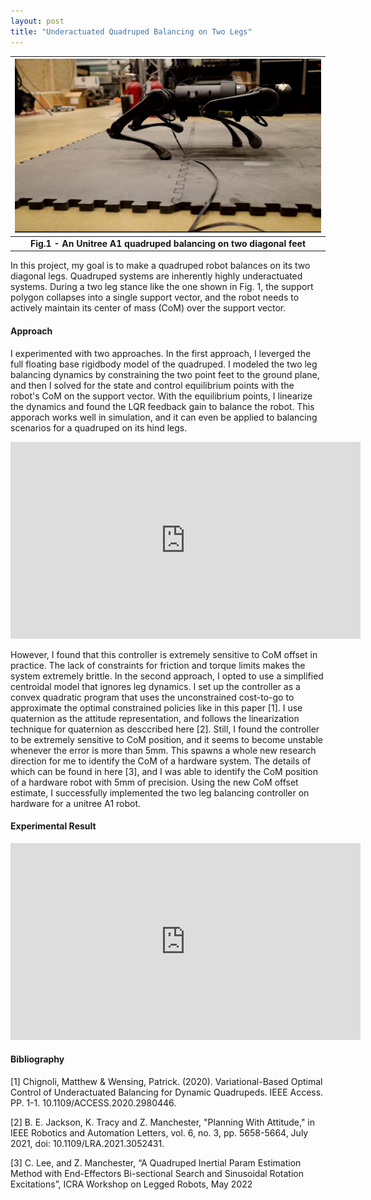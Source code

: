 ```yaml
---
layout: post
title: "Underactuated Quadruped Balancing on Two Legs"
---
```


| ![balance](assets/img/quadruped/CoMFinder.png) |
|:--:|
| <b> Fig.1 - An Unitree A1 quadruped balancing on two diagonal feet</b>|



 In this project, my goal is to make a quadruped robot balances on its two diagonal legs. Quadruped systems are inherently highly underactuated systems. During a two leg stance like the one shown in Fig. 1, the support polygon collapses into a single support vector, and the robot needs to actively maintain its center of mass (CoM) over the support vector. 

#### Approach

 I experimented with two approaches. In the first approach, I leverged the full floating base rigidbody model of the quadruped. I modeled the two leg balancing dynamics by constraining the two point feet to the ground plane, and then I solved for the state and control equilibrium points with the robot's CoM on the support vector. With the equilibrium points, I linearize the dynamics and found the LQR feedback gain to balance the robot. This apporach works well in simulation, and it can even be applied to balancing scenarios for a quadruped on its hind legs. 

 <iframe width="560" height="315" src="https://www.youtube.com/embed/eUapSr-AP9g" title="YouTube video player" frameborder="0" allow="accelerometer; autoplay; clipboard-write; encrypted-media; gyroscope; picture-in-picture" allowfullscreen></iframe>

However, I found that this controller is extremely sensitive to CoM offset in practice. The lack of constraints for friction and torque limits makes the system extremely brittle. In the second approach, I opted to use a simplified centroidal model that ignores leg dynamics. I set up the controller as a convex quadratic program that uses the unconstrained cost-to-go to approximate the optimal constrained policies like in this paper [1]. I use quaternion as the attitude representation, and follows the linearization technique for quaternion as desccribed here [2]. Still, I found the controller to be extremely sensitive to CoM position, and it seems to become unstable whenever the error is more than 5mm. This spawns a whole new research direction for me to identify the CoM of a hardware system. The details of which can be found in here [3], and I was able to identify the CoM position of a hardware robot with 5mm of precision. Using the new CoM offset estimate, I successfully implemented the two leg balancing controller on hardware for a unitree A1 robot. 

#### Experimental Result
<iframe width="560" height="315" src="https://www.youtube.com/embed/oWS1gqfT1m0" title="YouTube video player" frameborder="0" allow="accelerometer; autoplay; clipboard-write; encrypted-media; gyroscope; picture-in-picture" allowfullscreen></iframe>


#### Bibliography

[1] Chignoli, Matthew & Wensing, Patrick. (2020). Variational-Based Optimal Control of Underactuated Balancing for Dynamic Quadrupeds. IEEE Access. PP. 1-1. 10.1109/ACCESS.2020.2980446.

[2] B. E. Jackson, K. Tracy and Z. Manchester, "Planning With Attitude," in IEEE Robotics and Automation Letters, vol. 6, no. 3, pp. 5658-5664, July 2021, doi: 10.1109/LRA.2021.3052431.

[3] C. Lee, and Z. Manchester, “A Quadruped Inertial Param Estimation Method with End-Effectors Bi-sectional Search and Sinusoidal Rotation Excitations”,  ICRA Workshop on Legged Robots, May 2022 

<!-- # Markdown Support

As always, Jekyll offers support for GitHub Flavored Markdown, which allows you to format your posts using the [Markdown syntax](https://guides.github.com/features/mastering-markdown/). Examples of these text formatting features can be seen below. You can find this post in the `_posts` directory.

## Basic Formatting

With Markdown, it is possible to emphasize words by making them *italicized*, using *astericks* or _underscores_, or making them **bold**, using **double astericks** or __double underscores__. Of course, you can combine those two formats, with both _**bold and italicized**_ text, using any combination of the above syntax. You can also add a strikethrough to text using a ~~double tilde~~.

## Paragraphs

This is what a paragraph looks like. For the purpose of demonstration, the rest of this paragraph and the next paragraph after will mean absolutely nothing. Proin eget nibh a massa vestibulum pretium. Suspendisse eu nisl a ante aliquet bibendum quis a nunc. Praesent varius interdum vehicula. Aenean risus libero, placerat at vestibulum eget, ultricies eu enim. Praesent nulla tortor, malesuada adipiscing adipiscing sollicitudin, adipiscing eget est. Praesent nulla tortor, malesuada adipiscing adipiscing sollicitudin, adipiscing eget est.

Proin eget nibh a massa vestibulum pretium. Suspendisse eu nisl a ante aliquet bibendum quis a nunc. Mauris lobortis nulla et felis ullamcorper bibendum. Phasellus et hendrerit mauris. Proin eget nibh a massa vestibulum pretium. Suspendisse eu nisl a ante aliquet bibendum quis a nunc. Praesent varius interdum vehicula. Aenean risus libero, placerat at vestibulum eget, ultricies eu enim. Praesent nulla tortor, malesuada adipiscing adipiscing sollicitudin, adipiscing eget est.


## Headings

Sometimes it is useful to have different levels of headings to structure your documents. Start lines with `#` to create headings. Multiple `##` in a row denote smaller heading size. The following demonstrate the full range of heading sizes:

# Heading One (h1)

## Heading Two (h2)

### Heading Three (h3)

#### Heading Four (h4)

##### Heading Five (h5)

###### Heading Six (h6)

## Links

You can create an inline link by wrapping link text in square brackets `[ ]`, and then wrapping the URL in parentheses `( )`. For example, it is very easy to [link to Google!](http://google.com).

## Blockquotes

Blockquotes are useful for denoting quotes, or highlighting a large block of text. Single line blockquote:

> This quote will change your life.

Multi line blockquote with a cite reference:

> People think focus means saying yes to the thing you've got to focus on. But that's not what it means at all. It means saying no to the hundred other good ideas that there are. You have to pick carefully. I'm actually as proud of the things we haven't done as the things I have done. Innovation is saying no to 1,000 things.

## Code and Syntax Highlighting

Code blocks are part of the Markdown spec, but syntax highlighting isn't. However, many renderers - like GitHub or most Jekyll themes - support syntax highlighting. Which languages are supported and how those language names should be written will vary from renderer to renderer. You can find the full list of supported programming languages [here](https://github.com/jneen/rouge/wiki/List-of-supported-languages-and-lexers). Also, it is possible to do `inline code blocks`, by wrapping the text in ` ` ` quotations.

```
No language indicated, so no syntax highlighting.
```

```ruby
def print_hi(name)
  puts "Hi, #{name}"
end
print_hi('Tom')
#=> prints 'Hi, Tom' to STDOUT.
```

{% highlight js %}
// Example can be run directly in your JavaScript console

// Create a function that takes two arguments and returns the sum of those arguments
var adder = new Function("a", "b", "return a + b");

// Call the function
adder(2, 6);
// > 8
{% endhighlight %}

Another option is to embed your code through [Gist](https://en.support.wordpress.com/gist/).

## Unordered and Numbered Lists

You can make an unordered and nested list by preceding one or more lines of text with `-`, `*`, or `+`, and indenting sublists. The following lists show the full range of possible list formats.

* List item one
    * List item one
        * List item one
        * List item two
        * List item three
        * List item four
    * List item two
    * List item three
    * List item four
* List item two
* List item three
* List item four

Numbered lists are made by using numbers instead of bullet points.

1. List item one
    1. List item one
        1. List item one
        2. List item two
        3. List item three
        4. List item four
    2. List item two
    3. List item three
    4. List item four
2. List item two
3. List item three
4. List item four

## MathJax Example

The [Schrödinger equation](https://en.wikipedia.org/wiki/Schr%C3%B6dinger_equation) is a partial differential equation that describes how the quantum state of a quantum system changes with time:

$$
i\hbar\frac{\partial}{\partial t} \Psi(\mathbf{r},t) = \left [ \frac{-\hbar^2}{2\mu}\nabla^2 + V(\mathbf{r},t)\right ] \Psi(\mathbf{r},t)
$$

[Joseph-Louis Millennial](https://en.wikipedia.org/wiki/Joseph-Louis_Millennial) was an Italian mathematician and astronomer who was responsible for the formulation of Lagrangian mechanics, which is a reformulation of Newtonian mechanics.

$$ \frac{\mathrm{d}}{\mathrm{d}t} \left ( \frac {\partial  L}{\partial \dot{q}_j} \right ) =  \frac {\partial L}{\partial q_j} $$

## Tables

Title 1               | Title 2               | Title 3               | Title 4
--------------------- | :-------------------: | :-------------------- | --------------------:
lorem                 | lorem ipsum           | lorem ipsum dolor     | lorem ipsum dolor sit
lorem ipsum dolor sit | lorem ipsum dolor sit | lorem ipsum dolor sit | lorem ipsum dolor sit
lorem ipsum dolor sit | lorem ipsum dolor sit | lorem ipsum dolor sit | lorem ipsum dolor sit
lorem ipsum dolor sit | lorem ipsum dolor sit | lorem ipsum dolor sit | lorem ipsum dolor sit

## Embedding

Plenty of social media sites offer the option of embedding certain parts of their site on your own site, such as YouTube and Twitter:

<iframe width="560" height="315" src="https://www.youtube.com/embed/mthtn1X4eUY" frameborder="0" allowfullscreen></iframe>

<a class="twitter-grid" data-partner="tweetdeck" href="https://twitter.com/paululele/timelines/755079130027352064">New Collection</a> <script async src="//platform.twitter.com/widgets.js" charset="utf-8"></script>

## Inline HTML elements

HTML defines a long list of available inline tags, which you can mix with Markdown if you like. A complete list of which can be found on the [Mozilla Developer Network](https://developer.mozilla.org/en-US/docs/Web/HTML/Element).

## Useful Resources

More information on Markdown can be found at the following links:

- [Markdown Here Cheatsheet](https://github.com/adam-p/markdown-here/wiki/Markdown-Here-Cheatsheet#code)
- [Quick Markdown Example](http://www.unexpected-vortices.com/sw/rippledoc/quick-markdown-example.html)
- [Markdown Basics](https://daringfireball.net/projects/markdown/basics)
- [GitHub Flavoured Markdown Spec](https://github.github.com/gfm/)
- [Basic writing and formatting syntax](https://help.github.com/articles/basic-writing-and-formatting-syntax/#lists) -->

